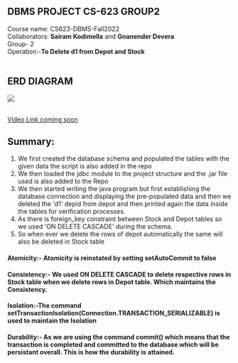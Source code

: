## DBMS PROJECT CS-623 GROUP2
Course name: CS623-DBMS-Fall2022<br>
Collaborators: <b>Sairam Kodimella</b> and <b>Gnanender Devera</b><br>
Group- 2<br>
Operation:-<b>To Delete d1 from Depot and Stock</b>
<br><br>
## ERD DIAGRAM
<img src="C:\Users\sonu_\IdeaProjects\project-cs623\ERD1.png"/></img>
<br><br>

<a href='https://www.google.com'>Video Link coming soon</a>

## Summary:
1. We first created the database schema and populated the tables with the given data the script is also added in the repo
2. We then loaded the jdbc module to the project structure and the .jar file used is also added to the Repo
3. We then started writing the java program but first establishing the database connection and displaying the pre-populated data and then we deleted the 'd1' depid from depot and then printed again the data inside the tables for verification processes.
4. As there is foreign_key constraint between Stock and Depot tables so we used 'ON DELETE CASCADE' during the schema.
5. So when ever we delete the rows of depot automatically the same will also be deleted in Stock table

#### Atomicity:- Atomicity is reinstated by setting setAutoCommit to false
#### Consistency:- We used ON DELETE CASCADE to delete respective rows in Stock table when we delete rows in Depot table. Which maintains the Consistency.
#### Isolation:-The command setTransactionIsolation(Connection.TRANSACTION_SERIALIZABLE) is used to maintain the Isolation
#### Durability:- As we are using the command commit() which means that the transaction is completed and committed to the database which will be persistant overall. This is how the durability is attained.